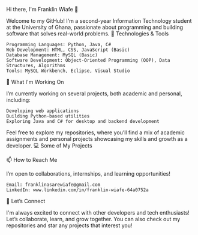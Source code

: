 Hi there, I'm Franklin Wiafe 👋

Welcome to my GitHub! I'm a second-year Information Technology student at the University of Ghana, passionate about programming and building software that solves real-world problems.
🔧 Technologies & Tools

    Programming Languages: Python, Java, C#
    Web Development: HTML, CSS, JavaScript (Basic)
    Database Management: MySQL (Basic)
    Software Development: Object-Oriented Programming (OOP), Data Structures, Algorithms
    Tools: MySQL Workbench, Eclipse, Visual Studio

🚀 What I'm Working On

I’m currently working on several projects, both academic and personal, including:

    Developing web applications
    Building Python-based utilities
    Exploring Java and C# for desktop and backend development

Feel free to explore my repositories, where you’ll find a mix of academic assignments and personal projects showcasing my skills and growth as a developer.
💻 Some of My Projects



📫 How to Reach Me

I’m open to collaborations, internships, and learning opportunities!

    Email: franklinasarewiafe@gmail.com
    LinkedIn: www.linkedin.com/in/franklin-wiafe-64a0752a
    

🌱 Let’s Connect

I'm always excited to connect with other developers and tech enthusiasts! Let’s collaborate, learn, and grow together. You can also check out my repositories and star any projects that interest you!

